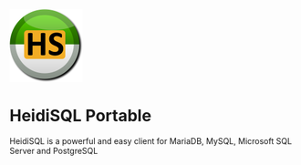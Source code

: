 ![Logo](https://github.com/karaevmaksim/HeidiSQLPortable/raw/master/App/AppInfo/appicon_128.png)
# HeidiSQL Portable
HeidiSQL is a powerful and easy client for MariaDB, MySQL, Microsoft SQL Server and PostgreSQL
